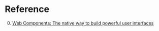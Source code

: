 # Reference

0. [Web Components: The native way to build powerful user interfaces](https://webcomponents.guide/)

